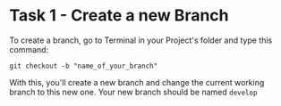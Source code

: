 # Task 1 - Create a new Branch

To create a branch, go to Terminal in your Project's folder and type this command:

```batch
git checkout -b "name_of_your_branch"
```

With this, you'll create a new branch and change the current working branch to this new one. Your new branch should be named `develop`
